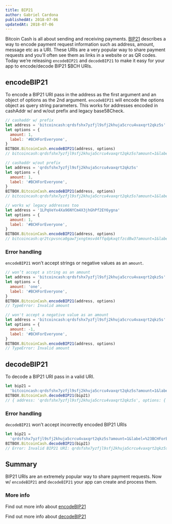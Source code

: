 ```yaml
---
title: BIP21
author: Gabriel Cardona
publishedAt: 2018-07-06
updatedAt: 2018-07-06
---
```


Bitcoin Cash is all about sending and receiving payments. [BIP21](https://github.com/bitcoin/bips/blob/master/bip-0021.mediawiki) describes a way to encode payment request information such as address, amount, message etc as a URI. These URIs are a very popular way to share payment requests and you’ll often see them as links in a website or as QR codes. Today we’re releasing `encodeBIP21` and `decodeBIP21` to make it easy for your app to encode/decode BIP21 $BCH URIs.

## encodeBIP21

To encode a BIP21 URI pass in the address as the first argument and an object of options as the 2nd argument. `encodeBIP21` will encode the options object as query string parameters. This works for addresses encoded in cashAddr w/ and w/out prefix and legacy base58Check.

```javascript
// cashaddr w/ prefix
let address = 'bitcoincash:qrdsfshx7yzfjl9sfj2khuja5crcu4vaxqrt2qkz5s'
let options = {
  amount: 1,
  label: '#BCHForEveryone',
}
BITBOX.BitcoinCash.encodeBIP21(address, options)
// bitcoincash:qrdsfshx7yzfjl9sfj2khuja5crcu4vaxqrt2qkz5s?amount=1&label=%23BCHForEveryone

// cashaddr w/out prefix
let address = 'qrdsfshx7yzfjl9sfj2khuja5crcu4vaxqrt2qkz5s'
let options = {
  amount: 1,
  label: '#BCHForEveryone',
}
BITBOX.BitcoinCash.encodeBIP21(address, options)
// bitcoincash:qrdsfshx7yzfjl9sfj2khuja5crcu4vaxqrt2qkz5s?amount=1&label=%23BCHForEveryone

// works w/ legacy addresses too
let address = '1LPqVeYx4Xa96NYCm4X3jhGhPf2EY6ygna'
let options = {
  amount: 1,
  label: '#BCHForEveryone',
}
BITBOX.BitcoinCash.encodeBIP21(address, options)
// bitcoincash:qr2tcpvsnca0gaw7jxngtmsvd4ffqdpkxqtfzcd8w3?amount=1&label=%23BCHForEveryone
```

### Error handling

`encodeBIP21` won’t accept strings or negative values as an `amount`.

```javascript
// won’t accept a string as an amount
let address = 'bitcoincash:qrdsfshx7yzfjl9sfj2khuja5crcu4vaxqrt2qkz5s'
let options = {
  amount: 'one',
  label: '#BCHForEveryone',
}
BITBOX.BitcoinCash.encodeBIP21(address, options)
// TypeError: Invalid amount

// won't accept a negative value as an amount
let address = 'bitcoincash:qrdsfshx7yzfjl9sfj2khuja5crcu4vaxqrt2qkz5s'
let options = {
  amount: -1,
  label: '#BCHForEveryone',
}
BITBOX.BitcoinCash.encodeBIP21(address, options)
// TypeError: Invalid amount
```

## decodeBIP21

To decode a BIP21 URI pass in a valid URI.

```javascript
let bip21 =
  'bitcoincash:qrdsfshx7yzfjl9sfj2khuja5crcu4vaxqrt2qkz5s?amount=1&label=%23BCHForEveryone'
BITBOX.BitcoinCash.decodeBIP21(bip21)
// { address: 'qrdsfshx7yzfjl9sfj2khuja5crcu4vaxqrt2qkz5s', options: { amount: 1, label: '#BCHForEveryone' } }
```

### Error handling

`decodeBIP21` won’t accept incorrectly encoded BIP21 URIs

```javascript
let bip21 =
  'qrdsfshx7yzfjl9sfj2khuja5crcu4vaxqrt2qkz5s?amount=1&label=%23BCHForEveryone'
BITBOX.BitcoinCash.decodeBIP21(bip21)
// Error: Invalid BIP21 URI: qrdsfshx7yzfjl9sfj2khuja5crcu4vaxqrt2qkz5s?amount=1&label=%23BCHForEveryone
```

## Summary

BIP21 URIs are an extremely popular way to share payment requests. Now w/ `encodeBIP21` and `decodeBIP21` your app can create and process them.

### More info

Find out more info about [encodeBIP21](/bitbox/docs/bitcoincash/#encodebip21)

Find out more info about [decodeBIP21](/bitbox/docs/bitcoincash/#decodebip21)
